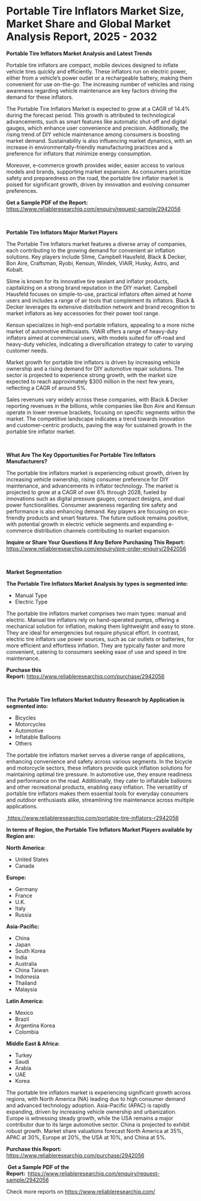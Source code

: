 <p><h1>Portable Tire Inflators Market Size, Market Share and Global Market Analysis Report, 2025 - 2032</h1></p><p><strong>Portable Tire Inflators Market Analysis and Latest Trends</strong></p>
<p><p>Portable tire inflators are compact, mobile devices designed to inflate vehicle tires quickly and efficiently. These inflators run on electric power, either from a vehicle’s power outlet or a rechargeable battery, making them convenient for use on-the-go. The increasing number of vehicles and rising awareness regarding vehicle maintenance are key factors driving the demand for these inflators. </p><p>The Portable Tire Inflators Market is expected to grow at a CAGR of 14.4% during the forecast period. This growth is attributed to technological advancements, such as smart features like automatic shut-off and digital gauges, which enhance user convenience and precision. Additionally, the rising trend of DIY vehicle maintenance among consumers is boosting market demand. Sustainability is also influencing market dynamics, with an increase in environmentally-friendly manufacturing practices and a preference for inflators that minimize energy consumption. </p><p>Moreover, e-commerce growth provides wider, easier access to various models and brands, supporting market expansion. As consumers prioritize safety and preparedness on the road, the portable tire inflator market is poised for significant growth, driven by innovation and evolving consumer preferences.</p></p>
<p><strong>Get a Sample PDF of the Report:&nbsp;</strong> <a href="https://www.reliableresearchiq.com/enquiry/request-sample/2942056?utm_campaign=3259&utm_medium=2&utm_source=Github&utm_content=ia&utm_term=15032025&utm_id=portable-tire-inflators">https://www.reliableresearchiq.com/enquiry/request-sample/2942056</a></p>
<p>&nbsp;</p>
<p><strong>Portable Tire Inflators Major Market Players</strong></p>
<p><p>The Portable Tire Inflators market features a diverse array of companies, each contributing to the growing demand for convenient air inflation solutions. Key players include Slime, Campbell Hausfeld, Black & Decker, Bon Aire, Craftsman, Ryobi, Kensun, Windek, VIAIR, Husky, Astro, and Kobalt.</p><p>Slime is known for its innovative tire sealant and inflator products, capitalizing on a strong brand reputation in the DIY market. Campbell Hausfeld focuses on simple-to-use, practical inflators often aimed at home users and includes a range of air tools that complement its inflators. Black & Decker leverages its extensive distribution network and brand recognition to market inflators as key accessories for their power tool range.</p><p>Kensun specializes in high-end portable inflators, appealing to a more niche market of automotive enthusiasts. VIAIR offers a range of heavy-duty inflators aimed at commercial users, with models suited for off-road and heavy-duty vehicles, indicating a diversification strategy to cater to varying customer needs.</p><p>Market growth for portable tire inflators is driven by increasing vehicle ownership and a rising demand for DIY automotive repair solutions. The sector is projected to experience strong growth, with the market size expected to reach approximately $300 million in the next few years, reflecting a CAGR of around 5%.</p><p>Sales revenues vary widely across these companies, with Black & Decker reporting revenues in the billions, while companies like Bon Aire and Kensun operate in lower revenue brackets, focusing on specific segments within the market. The competitive landscape indicates a trend towards innovation and customer-centric products, paving the way for sustained growth in the portable tire inflator market.</p></p>
<p>&nbsp;</p>
<p><strong>What Are The Key Opportunities For Portable Tire Inflators Manufacturers?</strong></p>
<p><p>The portable tire inflators market is experiencing robust growth, driven by increasing vehicle ownership, rising consumer preference for DIY maintenance, and advancements in inflator technology. The market is projected to grow at a CAGR of over 6% through 2028, fueled by innovations such as digital pressure gauges, compact designs, and dual power functionalities. Consumer awareness regarding tire safety and performance is also enhancing demand. Key players are focusing on eco-friendly products and smart features. The future outlook remains positive, with potential growth in electric vehicle segments and expanding e-commerce distribution channels contributing to market expansion.</p></p>
<p><strong>Inquire or Share Your Questions If Any Before Purchasing This Report:</strong> <a href="https://www.reliableresearchiq.com/enquiry/pre-order-enquiry/2942056?utm_campaign=3259&utm_medium=2&utm_source=Github&utm_content=ia&utm_term=15032025&utm_id=portable-tire-inflators">https://www.reliableresearchiq.com/enquiry/pre-order-enquiry/2942056</a></p>
<p>&nbsp;</p>
<p><strong>Market Segmentation</strong></p>
<p><strong>The Portable Tire Inflators Market Analysis by types is segmented into:</strong></p>
<p><ul><li>Manual Type</li><li>Electric Type</li></ul></p>
<p><p>The portable tire inflators market comprises two main types: manual and electric. Manual tire inflators rely on hand-operated pumps, offering a mechanical solution for inflation, making them lightweight and easy to store. They are ideal for emergencies but require physical effort. In contrast, electric tire inflators use power sources, such as car outlets or batteries, for more efficient and effortless inflation. They are typically faster and more convenient, catering to consumers seeking ease of use and speed in tire maintenance.</p></p>
<p><strong>Purchase this Report:&nbsp;</strong><a href="https://www.reliableresearchiq.com/purchase/2942056?utm_campaign=3259&utm_medium=2&utm_source=Github&utm_content=ia&utm_term=15032025&utm_id=portable-tire-inflators">https://www.reliableresearchiq.com/purchase/2942056</a></p>
<p>&nbsp;</p>
<p><strong>The Portable Tire Inflators Market Industry Research by Application is segmented into:</strong></p>
<p><ul><li>Bicycles</li><li>Motorcycles</li><li>Automotive</li><li>Inflatable Balloons</li><li>Others</li></ul></p>
<p><p>The portable tire inflators market serves a diverse range of applications, enhancing convenience and safety across various segments. In the bicycle and motorcycle sectors, these inflators provide quick inflation solutions for maintaining optimal tire pressure. In automotive use, they ensure readiness and performance on the road. Additionally, they cater to inflatable balloons and other recreational products, enabling easy inflation. The versatility of portable tire inflators makes them essential tools for everyday consumers and outdoor enthusiasts alike, streamlining tire maintenance across multiple applications.</p></p>
<p><a href="https://www.reliableresearchiq.com/portable-tire-inflators-r2942056?utm_campaign=3259&utm_medium=2&utm_source=Github&utm_content=ia&utm_term=15032025&utm_id=portable-tire-inflators">&nbsp;https://www.reliableresearchiq.com/portable-tire-inflators-r2942056</a></p>
<p><strong>In terms of Region, the Portable Tire Inflators Market Players available by Region are:</strong></p>
<p>
    <p> <strong> North America: </strong>
        <ul>
            <li>United States</li>
            <li>Canada</li>
        </ul>
        </p> 
    <p> <strong> Europe: </strong>
        <ul>
            <li>Germany</li>
            <li>France</li>
            <li>U.K.</li>
            <li>Italy</li>
            <li>Russia</li>
        </ul>
        </p> 
    <p> <strong> Asia-Pacific: </strong>
        <ul>
            <li>China</li>
            <li>Japan</li>
            <li>South Korea</li>
            <li>India</li>
            <li>Australia</li>
            <li>China Taiwan</li>
            <li>Indonesia</li>
            <li>Thailand</li>
            <li>Malaysia</li>
        </ul>
        </p> 
    <p> <strong> Latin America: </strong>
        <ul>
            <li>Mexico</li>
            <li>Brazil</li>
            <li>Argentina Korea</li>
            <li>Colombia</li>
        </ul>
        </p> 
    <p> <strong> Middle East & Africa: </strong>
        <ul>
            <li>Turkey</li>
            <li>Saudi</li>
            <li>Arabia</li>
            <li>UAE</li>
            <li>Korea</li>
        </ul>
    </p>
    </p>
<p><p>The portable tire inflators market is experiencing significant growth across regions, with North America (NA) leading due to high consumer demand and advanced technology adoption. Asia-Pacific (APAC) is rapidly expanding, driven by increasing vehicle ownership and urbanization. Europe is witnessing steady growth, while the USA remains a major contributor due to its large automotive sector. China is projected to exhibit robust growth. Market share valuations forecast North America at 35%, APAC at 30%, Europe at 20%, the USA at 10%, and China at 5%.</p></p>
<p><strong>Purchase this Report: </strong><a href="https://www.reliableresearchiq.com/purchase/2942056?utm_campaign=3259&utm_medium=2&utm_source=Github&utm_content=ia&utm_term=15032025&utm_id=portable-tire-inflators">https://www.reliableresearchiq.com/purchase/2942056</a></p>
<p>&nbsp;<strong>Get a Sample PDF of the Report:&nbsp;&nbsp;</strong><a href="https://www.reliableresearchiq.com/enquiry/request-sample/2942056?utm_campaign=3259&utm_medium=2&utm_source=Github&utm_content=ia&utm_term=15032025&utm_id=portable-tire-inflators">https://www.reliableresearchiq.com/enquiry/request-sample/2942056</a></p>
<p><strong></strong></p>
<p>Check more reports on <a href="https://www.reliableresearchiq.com/?utm_campaign=3259&utm_medium=2&utm_source=Github&utm_content=ia&utm_term=15032025&utm_id=portable-tire-inflators">https://www.reliableresearchiq.com/</a></p>